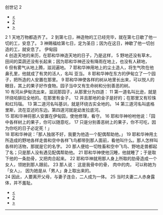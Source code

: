 ﻿





 创世记 2




* [<](bible/GEN01.md)
* [2](bible/GEN.md)
* [>](bible/GEN03.md)



 
2 
1 天地万物都造齐了。 
2 到第七日，神造物的工已经完毕，就在第七日歇了他一切的工，安息了。 
3 神赐福给第七日，定为圣日；因为在这日，神歇了他一切创造的工，就安息了。 伊甸园  
4 创造天地的来历，在耶和华神造天地的日子，乃是这样， 
5 野地还没有草木，田间的菜蔬还没有长起来；因为耶和华神还没有降雨在地上，也没有人耕地， 
6 但有雾气从地上腾，滋润遍地。 
7 耶和华神用地上的尘土造人，将生气吹在他鼻孔里，他就成了有灵的活人，名叫 亚当。 
8 耶和华神在东方的伊甸立了一个园子，把所造的人安置在那里。 
9 耶和华神使各样的树从地里长出来，可以悦人的眼目，其上的果子好作食物。园子当中又有生命树和分别善恶的树。  
10 有河从伊甸流出来，滋润那园子，从那里分为四道： 
11 第一道名叫比逊，就是环绕哈腓拉全地的。在那里有金子， 
12 并且那地的金子是好的；在那里又有珍珠和红玛瑙。 
13 第二道河名叫基训，就是环绕古实全地的。 
14 第三道河名叫底格里斯，流在亚述的东边。第四道河就是幼发拉底河。  
15 耶和华神将那人安置在伊甸园，使他修理，看守。 
16 耶和华神吩咐他说：「园中各样树上的果子，你可以随意吃， 
17 只是分别善恶树上的果子，你不可吃，因为你吃的日子必定死！」  
18 耶和华神说：「那人独居不好，我要为他造一个配偶帮助他。」 
19 耶和华神用土所造成的野地各样走兽和空中各样飞鸟都带到那人面前，看他叫什么。那人怎样叫各样的活物，那就是它的名字。 
20 那人便给一切牲畜和空中飞鸟、野地走兽都起了名；只是那人没有遇见配偶帮助他。 
21 耶和华神使他沉睡，他就睡了；于是取下他的一条肋骨，又把肉合起来。 
22 耶和华神就用那人身上所取的肋骨造成一个女人，领她到那人跟前。 
23 那人说： 这是我骨中的骨， 肉中的肉， 可以称她为「女人」， 因为她是从「男人」身上取出来的。  
24 因此，人要离开父母，与妻子连合，二人成为一体。 
25 当时夫妻二人赤身露体，并不羞耻。 
* [<](bible/GEN01.md)
* [2](bible/GEN.md)
* [>](bible/GEN03.md)





---









